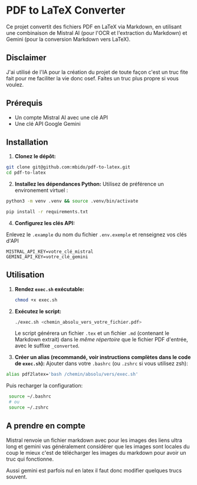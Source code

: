 # PDF to LaTeX Converter

Ce projet convertit des fichiers PDF en LaTeX via Markdown, en utilisant une combinaison de Mistral AI (pour l'OCR et l'extraction du Markdown) et Gemini (pour la conversion Markdown vers LaTeX).

## Disclaimer
J'ai utilisé de l'IA pour la création du projet de toute façon c'est un truc fite fait pour me faciliter la vie donc osef. Faites un truc plus propre si vous voulez.

## Prérequis
*   Un compte Mistral AI avec une clé API
*   Une clé API Google Gemini

## Installation

1.  **Clonez le dépôt:**

  ```bash
  git clone git@github.com:mbido/pdf-to-latex.git
  cd pdf-to-latex
  ```

2.  **Installez les dépendances Python:**
Utilisez de préférence un environement virtuel :
  ```bash
  python3 -m venv .venv && source .venv/bin/activate
  ```

  ```bash
  pip install -r requirements.txt
  ```

4.  **Configurez les clés API:**

Enlevez le `.example` du nom du fichier `.env.exemple` et renseignez vos clés d'API
  ```
  MISTRAL_API_KEY=votre_clé_mistral
  GEMINI_API_KEY=votre_clé_gemini
  ```

## Utilisation

1.  **Rendez `exec.sh` exécutable:**

    ```bash
    chmod +x exec.sh
    ```

2.  **Exécutez le script:**

    ```bash
    ./exec.sh <chemin_absolu_vers_votre_fichier.pdf>
    ```

    Le script générera un fichier `.tex` et un fichier `.md` (contenant le Markdown extrait) dans le *même répertoire* que le fichier PDF d'entrée, avec le suffixe `_converted`.

3.  **Créer un alias (recommandé, voir instructions complètes dans le code de `exec.sh`):**
   Ajouter dans votre `.bashrc` (ou `.zshrc` si vous utilisez zsh):
   ```bash
   alias pdf2latex='bash /chemin/absolu/vers/exec.sh'
   ```
   Puis recharger la configuration:
   ```bash
    source ~/.bashrc
    # ou 
    source ~/.zshrc
   ```

## A prendre en compte
Mistral renvoie un fichier markdown avec pour les images des liens ultra long et gemini vas généralement considérer que les images sont locales
du coup le mieux c'est de télécharger les images du markdown pour avoir un truc qui fonctionne.

Aussi gemini est parfois nul en latex il faut donc modifier quelques trucs souvent.
